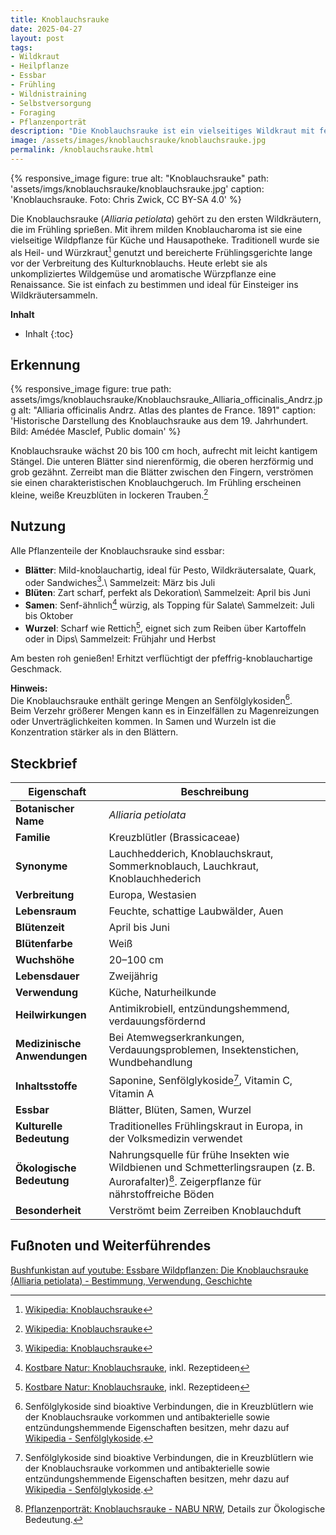 ```yaml
---
title: Knoblauchsrauke
date: 2025-04-27
layout: post
tags:
- Wildkraut
- Heilpflanze
- Essbar
- Frühling
- Wildnistraining
- Selbstversorgung
- Foraging
- Pflanzenporträt
description: "Die Knoblauchsrauke ist ein vielseitiges Wildkraut mit feinem Knoblauchgeschmack. Erfahre alles über Erkennung, Nutzung in der Küche und Heilwirkung."
image: /assets/images/knoblauchsrauke/knoblauchsrauke.jpg
permalink: /knoblauchsrauke.html
---
```

{% responsive_image figure: true 
alt: "Knoblauchsrauke"
path: 'assets/imgs/knoblauchsrauke/knoblauchsrauke.jpg'
caption: 'Knoblauchsrauke. Foto: Chris Zwick, CC BY-SA 4.0' %}

Die Knoblauchsrauke (*Alliaria petiolata*) 
gehört zu den ersten Wildkräutern, die im Frühling sprießen.
Mit ihrem milden Knoblaucharoma ist sie eine vielseitige Wildpflanze für Küche und Hausapotheke.
Traditionell wurde sie als Heil- und Würzkraut[^wiki] genutzt 
und bereicherte Frühlingsgerichte lange vor der Verbreitung des Kulturknoblauchs.
Heute erlebt sie als unkompliziertes Wildgemüse und aromatische Würzpflanze 
eine Renaissance.
Sie ist einfach zu bestimmen und ideal für Einsteiger ins Wildkräutersammeln.
<!--break-->

**Inhalt**
* Inhalt
{:toc}

## Erkennung

{% responsive_image figure: true 
path: assets/imgs/knoblauchsrauke/Knoblauchsrauke_Alliaria_officinalis_Andrz.jpg
alt: "Alliaria officinalis Andrz. Atlas des plantes de France. 1891"
caption: 'Historische Darstellung des Knoblauchsrauke aus dem 19. Jahrhundert. 
Bild: Amédée Masclef, Public domain' %}

Knoblauchsrauke wächst 20 bis 100 cm hoch, aufrecht mit leicht kantigem Stängel.
Die unteren Blätter sind nierenförmig, die oberen herzförmig und grob gezähnt.
Zerreibt man die Blätter zwischen den Fingern, 
verströmen sie einen charakteristischen Knoblauchgeruch.
Im Frühling erscheinen kleine, weiße Kreuzblüten in lockeren Trauben.[^wiki]

## Nutzung 

Alle Pflanzenteile der Knoblauchsrauke sind essbar:

- **Blätter**: Mild-knoblauchartig, ideal für Pesto, Wildkräutersalate, Quark,
oder Sandwiches[^wiki].\\
Sammelzeit: März bis Juli
- **Blüten**: Zart scharf, perfekt als Dekoration\\
Sammelzeit: April bis Juni
- **Samen**: Senf-ähnlich[^kostbarenatur] würzig, als Topping für Salate\\
Sammelzeit: Juli bis Oktober
- **Wurzel**: Scharf wie Rettich[^kostbarenatur], 
eignet sich zum Reiben über Kartoffeln oder in Dips\\
Sammelzeit: Frühjahr und Herbst

Am besten roh genießen! Erhitzt verflüchtigt der pfeffrig-knoblauchartige Geschmack.

**Hinweis:**  
Die Knoblauchsrauke enthält geringe Mengen an Senfölglykosiden[^senfoelglykoside].  
Beim Verzehr größerer Mengen kann es in Einzelfällen zu Magenreizungen 
oder Unverträglichkeiten kommen.
In Samen und Wurzeln ist die Konzentration stärker als in den Blättern.

## Steckbrief

| **Eigenschaft**           | **Beschreibung**                                           |
|---------------------------|------------------------------------------------------------|
| **Botanischer Name**      | *Alliaria petiolata*                                       |
| **Familie**               | Kreuzblütler (Brassicaceae)                                |
| **Synonyme**              | Lauchhedderich, Knoblauchskraut, Sommerknoblauch, Lauchkraut, Knoblauchhederich |
| **Verbreitung**           | Europa, Westasien                                          |
| **Lebensraum**            | Feuchte, schattige Laubwälder, Auen                        |
| **Blütenzeit**            | April bis Juni                                             |
| **Blütenfarbe**           | Weiß                                                       |
| **Wuchshöhe**             | 20–100 cm                                                  |
| **Lebensdauer**           | Zweijährig                                                 |
| **Verwendung**            | Küche, Naturheilkunde                                      |
| **Heilwirkungen**         | Antimikrobiell, entzündungshemmend, verdauungsfördernd     |
| **Medizinische Anwendungen** | Bei Atemwegserkrankungen, Verdauungsproblemen, Insektenstichen, Wundbehandlung |
| **Inhaltsstoffe**         | Saponine, Senfölglykoside[^senfoelglykoside], Vitamin C, Vitamin A            |
| **Essbar**                | Blätter, Blüten, Samen, Wurzel                             |
| **Kulturelle Bedeutung**  | Traditionelles Frühlingskraut in Europa, in der Volksmedizin verwendet |
| **Ökologische Bedeutung** | Nahrungsquelle für frühe Insekten wie Wildbienen und Schmetterlingsraupen (z. B. Aurorafalter)[^nabu]. Zeigerpflanze für nährstoffreiche Böden |
| **Besonderheit**          | Verströmt beim Zerreiben Knoblauchduft                     |

## Fußnoten und Weiterführendes

[^wiki]: [Wikipedia: Knoblauchsrauke](https://de.wikipedia.org/wiki/Knoblauchsrauke)
[^kostbarenatur]: [Kostbare Natur: Knoblauchsrauke](https://www.kostbarenatur.net/pflanzen/knoblauchsrauke/), inkl. Rezeptideen
[^wildfind]: [Wildfind: Knoblauchsrauke](https://wildfind.com/pflanzen/knoblauchsrauke), inkl. Erntekalender)
[^nabu]: [Pflanzenporträt: Knoblauchsrauke - NABU NRW](https://nrw.nabu.de/tiere-und-pflanzen/aktionen-und-projekte/zeit-der-schmetterlinge/wissen/schmetterlingspflanzen/22786.html), Details zur Ökologische Bedeutung.
[^senfoelglykoside]: Senfölglykoside sind bioaktive Verbindungen, die in Kreuzblütlern wie der Knoblauchsrauke vorkommen und antibakterielle sowie entzündungshemmende Eigenschaften besitzen, mehr dazu auf [Wikipedia - Senfölglykoside](https://de.wikipedia.org/wiki/Senfölglykoside).

[Bushfunkistan auf youtube: Essbare Wildpflanzen: Die Knoblauchsrauke (Alliaria petiolata) - Bestimmung, Verwendung, Geschichte](https://www.youtube.com/watch?v=W4N1btNSv0U)

